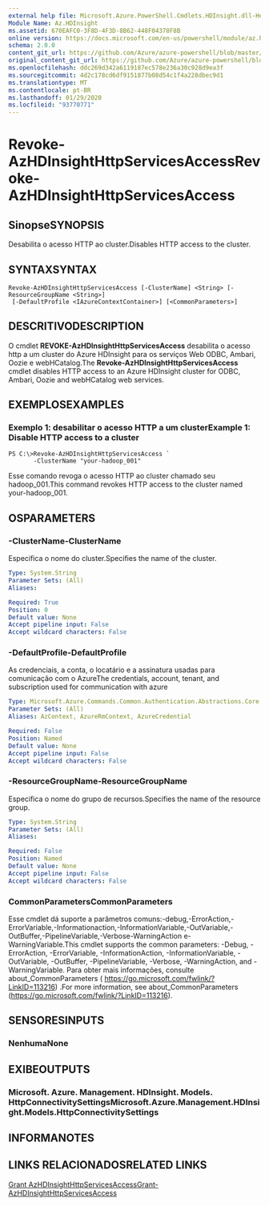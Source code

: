 ```yaml
---
external help file: Microsoft.Azure.PowerShell.Cmdlets.HDInsight.dll-Help.xml
Module Name: Az.HDInsight
ms.assetid: 670EAFC0-3F8D-4F3D-8B62-448F04378F8B
online version: https://docs.microsoft.com/en-us/powershell/module/az.hdinsight/revoke-azhdinsighthttpservicesaccess
schema: 2.0.0
content_git_url: https://github.com/Azure/azure-powershell/blob/master/src/HDInsight/HDInsight/help/Revoke-AzHDInsightHttpServicesAccess.md
original_content_git_url: https://github.com/Azure/azure-powershell/blob/master/src/HDInsight/HDInsight/help/Revoke-AzHDInsightHttpServicesAccess.md
ms.openlocfilehash: ddc269d342a6119187ec578e236a30c928d9ea3f
ms.sourcegitcommit: 4d2c178cd6df9151877b08d54c1f4a228dbec9d1
ms.translationtype: MT
ms.contentlocale: pt-BR
ms.lasthandoff: 01/29/2020
ms.locfileid: "93770771"
---
```

# <span data-ttu-id="12a6b-101">Revoke-AzHDInsightHttpServicesAccess</span><span class="sxs-lookup"><span data-stu-id="12a6b-101">Revoke-AzHDInsightHttpServicesAccess</span></span>

## <span data-ttu-id="12a6b-102">Sinopse</span><span class="sxs-lookup"><span data-stu-id="12a6b-102">SYNOPSIS</span></span>
<span data-ttu-id="12a6b-103">Desabilita o acesso HTTP ao cluster.</span><span class="sxs-lookup"><span data-stu-id="12a6b-103">Disables HTTP access to the cluster.</span></span>

## <span data-ttu-id="12a6b-104">SYNTAX</span><span class="sxs-lookup"><span data-stu-id="12a6b-104">SYNTAX</span></span>

```
Revoke-AzHDInsightHttpServicesAccess [-ClusterName] <String> [-ResourceGroupName <String>]
 [-DefaultProfile <IAzureContextContainer>] [<CommonParameters>]
```

## <span data-ttu-id="12a6b-105">DESCRITIVO</span><span class="sxs-lookup"><span data-stu-id="12a6b-105">DESCRIPTION</span></span>
<span data-ttu-id="12a6b-106">O cmdlet **REVOKE-AzHDInsightHttpServicesAccess** desabilita o acesso http a um cluster do Azure HDInsight para os serviços Web ODBC, Ambari, Oozie e webHCatalog.</span><span class="sxs-lookup"><span data-stu-id="12a6b-106">The **Revoke-AzHDInsightHttpServicesAccess** cmdlet disables HTTP access to an Azure HDInsight cluster for ODBC, Ambari, Oozie and webHCatalog web services.</span></span>

## <span data-ttu-id="12a6b-107">EXEMPLOS</span><span class="sxs-lookup"><span data-stu-id="12a6b-107">EXAMPLES</span></span>

### <span data-ttu-id="12a6b-108">Exemplo 1: desabilitar o acesso HTTP a um cluster</span><span class="sxs-lookup"><span data-stu-id="12a6b-108">Example 1: Disable HTTP access to a cluster</span></span>
```
PS C:\>Revoke-AzHDInsightHttpServicesAccess `
       -ClusterName "your-hadoop_001"
```

<span data-ttu-id="12a6b-109">Esse comando revoga o acesso HTTP ao cluster chamado seu hadoop_001.</span><span class="sxs-lookup"><span data-stu-id="12a6b-109">This command revokes HTTP access to the cluster named your-hadoop_001.</span></span>

## <span data-ttu-id="12a6b-110">OS</span><span class="sxs-lookup"><span data-stu-id="12a6b-110">PARAMETERS</span></span>

### <span data-ttu-id="12a6b-111">-ClusterName</span><span class="sxs-lookup"><span data-stu-id="12a6b-111">-ClusterName</span></span>
<span data-ttu-id="12a6b-112">Especifica o nome do cluster.</span><span class="sxs-lookup"><span data-stu-id="12a6b-112">Specifies the name of the cluster.</span></span>

```yaml
Type: System.String
Parameter Sets: (All)
Aliases:

Required: True
Position: 0
Default value: None
Accept pipeline input: False
Accept wildcard characters: False
```

### <span data-ttu-id="12a6b-113">-DefaultProfile</span><span class="sxs-lookup"><span data-stu-id="12a6b-113">-DefaultProfile</span></span>
<span data-ttu-id="12a6b-114">As credenciais, a conta, o locatário e a assinatura usadas para comunicação com o Azure</span><span class="sxs-lookup"><span data-stu-id="12a6b-114">The credentials, account, tenant, and subscription used for communication with azure</span></span>

```yaml
Type: Microsoft.Azure.Commands.Common.Authentication.Abstractions.Core.IAzureContextContainer
Parameter Sets: (All)
Aliases: AzContext, AzureRmContext, AzureCredential

Required: False
Position: Named
Default value: None
Accept pipeline input: False
Accept wildcard characters: False
```

### <span data-ttu-id="12a6b-115">-ResourceGroupName</span><span class="sxs-lookup"><span data-stu-id="12a6b-115">-ResourceGroupName</span></span>
<span data-ttu-id="12a6b-116">Especifica o nome do grupo de recursos.</span><span class="sxs-lookup"><span data-stu-id="12a6b-116">Specifies the name of the resource group.</span></span>

```yaml
Type: System.String
Parameter Sets: (All)
Aliases:

Required: False
Position: Named
Default value: None
Accept pipeline input: False
Accept wildcard characters: False
```

### <span data-ttu-id="12a6b-117">CommonParameters</span><span class="sxs-lookup"><span data-stu-id="12a6b-117">CommonParameters</span></span>
<span data-ttu-id="12a6b-118">Esse cmdlet dá suporte a parâmetros comuns:-debug,-ErrorAction,-ErrorVariable,-Informationaction,-InformationVariable,-OutVariable,-OutBuffer,-PipelineVariable,-Verbose-WarningAction e-WarningVariable.</span><span class="sxs-lookup"><span data-stu-id="12a6b-118">This cmdlet supports the common parameters: -Debug, -ErrorAction, -ErrorVariable, -InformationAction, -InformationVariable, -OutVariable, -OutBuffer, -PipelineVariable, -Verbose, -WarningAction, and -WarningVariable.</span></span> <span data-ttu-id="12a6b-119">Para obter mais informações, consulte about_CommonParameters ( https://go.microsoft.com/fwlink/?LinkID=113216) .</span><span class="sxs-lookup"><span data-stu-id="12a6b-119">For more information, see about_CommonParameters (https://go.microsoft.com/fwlink/?LinkID=113216).</span></span>

## <span data-ttu-id="12a6b-120">SENSORES</span><span class="sxs-lookup"><span data-stu-id="12a6b-120">INPUTS</span></span>

### <span data-ttu-id="12a6b-121">Nenhuma</span><span class="sxs-lookup"><span data-stu-id="12a6b-121">None</span></span>

## <span data-ttu-id="12a6b-122">EXIBE</span><span class="sxs-lookup"><span data-stu-id="12a6b-122">OUTPUTS</span></span>

### <span data-ttu-id="12a6b-123">Microsoft. Azure. Management. HDInsight. Models. HttpConnectivitySettings</span><span class="sxs-lookup"><span data-stu-id="12a6b-123">Microsoft.Azure.Management.HDInsight.Models.HttpConnectivitySettings</span></span>

## <span data-ttu-id="12a6b-124">INFORMA</span><span class="sxs-lookup"><span data-stu-id="12a6b-124">NOTES</span></span>

## <span data-ttu-id="12a6b-125">LINKS RELACIONADOS</span><span class="sxs-lookup"><span data-stu-id="12a6b-125">RELATED LINKS</span></span>

[<span data-ttu-id="12a6b-126">Grant AzHDInsightHttpServicesAccess</span><span class="sxs-lookup"><span data-stu-id="12a6b-126">Grant-AzHDInsightHttpServicesAccess</span></span>](./Grant-AzHDInsightHttpServicesAccess.md)


